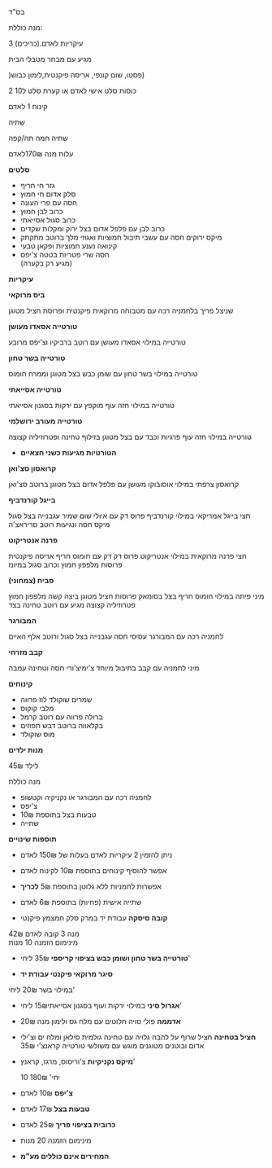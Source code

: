 בס"ד

מנה כוללת: 

3 עיקריות לאדם.(כריכים)

מגיע עם מבחר מטבלי הבית 

)פסטו, שום קונפי, אריסה פיקנטית,לימון כבוש)

2  כוסות סלט אישי לאדם או  קערת סלט ל10

קינוח 1 לאדם 

שתיה

שתיה חמה תה/קפה 

עלות מנה  170₪לאדם 

**סלטים** 

* גזר חי חריף   
* סלק אדום חי חמוץ  
* חסה עם פרי העונה   
* כרוב לבן חמוץ   
* כרוב סגול אסייאתי   
* כרוב לבן עם פלפל אדום בצל ירוק ומקלות שקדים   
* מיקס ירוקים חסה עם עשבי תיבול חמוציות ואגוזי מלך ברוטב מתקתק  
* קינואה נענע חמוציות ופקאן טבעי   
* חסה שרי פטריות בטטה צ'יפס   
  (מגיע רק בקערה)


**עיקריות** 

**ביס מרוקאי**

שניצל פריך בלחמניה רכה עם מטבוחה מרוקאית פיקנטית ופרוסת חציל מטוגן

 **טורטייה אסאדו מעושן**

טורטייה במילוי אסאדו מעושן עם רוטב ברביקיו וצ'יפס מרובע

**טורטייה בשר טחון**

טורטייה במילוי בשר טחון עם שומן כבש בצל מטוגן וממרח חומוס 

**טורטייה אסייאתי**

טורטייה במילוי חזה עוף מוקפץ עם ירקות בסגנון אסייאתי

**טורטייה מעורב ירושלמי** 

טורטייה במילוי חזה עוף פרגיות וכבד עם בצל מטוגן בזילוף טחינה ופטרוזיליה קצוצה 

* **הטורטיות מגיעות כשני חצאיים**   
  


**קרואסון סצ'ואן**

קרואסון צרפתי במילוי אוסובוקו מעושן עם פלפל אדום בצל מטוגן ברוטב סצ'ואן

**בייגל קורנדביף**

חצי בייגל אמריקאי במילוי קורנדביף פרוס דק עם איולי שום שמיר עגבנייה בצל סגול מיקס חסה ונגיעות רוטב סריראצ'ה

**פרנה אנטריקוט**

חצי פרנה מרוקאית במילוי אנטריקוט פרוס דק דק עם חומוס חריף אריסה פיקנטית פרוסות מלפפון חמוץ וכרוב סגול במיונז

**סביח (צמחוני)**

מיני פיתה במילוי חומוס חריף בצל בסומאק פרוסות חציל מטוגן ביצה קשה מלפפון חמוץ פטרוזיליה קצוצה מגיע עם רוטב טחינה בצד

**המבורגר** 

לחמניה רכה עם המבורגר עסיסי חסה עגבנייה בצל סגול ורוטב אלף האיים 

**קבב מזרחי**

מיני לחמניה עם קבב בתיבול מיוחד צ'ימיצ'ורי חסה וטחינה עמבה 

**קינוחים** 

* שמרים שוקולד לוז פרווה   
* מלבי קוקוס   
* ברולה פרווה עם רוטב קרמל  
* בקלאווה ברוטב דבש תפוזים   
* מוס שוקולד 

**מנות ילדים**

 45₪ לילד

מנה כוללת 

* לחמניה רכה עם המבורגר או נקניקיה וקטשופ  
* צ'יפס   
* טבעות בצל בתוספת 10₪  
* שתייה 

**תוספות שינויים** 

* ניתן להזמין 2 עיקריות לאדם בעלות של 150₪ לאדם  
    
* אפשר להוסיף קינוחים בתוספת 10₪ לקינוח לאדם  
    
* אפשרות לחמניות ללא גלוטן בתוספת 5₪ **לכריך**  
    
* שתייה אישית (פחיות) בתוספת 6₪ לאדם


  


  


  


  

* **קובה סיסקה** עבודת יד במרק סלק חמצמץ פיקנטי

מנה  3 קובה לאדם 42₪  
מינימום הזמנה 10 מנות 

* **טורטייה בשר טחון ושומן כבש בציפוי קריספי** 35₪ ליחי'  
    
* **סיגר מרוקאי פיקנטי עבודת יד** 

במילוי בשר 20₪ ליחי' 

* **אגרול סיני** במילוי ירקות ועוף בסגנון אסייאתי15₪   ליחי'   
    
* **אדממה** פולי סויה חלוטים עם מלח גס ולימון מנה 20₪  
    
* **חציל בטחינה** חציל שרוף על להבה גלויה עם טחינה גולמית סילאן ומלח ים וצ'ילי אדום ובוטנים מטוגנים מוגש עם משולשי טורטייה קראנצ'י 35₪  
    
* **מיקס נקניקיות** צ'וריסוס, מרגז, קראנץ'

  10 יחי' 180₪

* **צ'יפס** 10₪ לאדם   
* **טבעות בצל** 17₪ לאדם   
* **כרובית בציפוי פריך**  25₪ לאדם 


* מינימום הזמנה 20 מנות  
* **המחירים אינם כוללים מע"מ**   
  